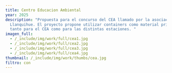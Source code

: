 ```yaml
---
title: Centro Educacion Ambiental
year: 2025
description: "Propuesta para el concurso del CEA llamado por la asociación Lago
  Llanquihue. El proyecto propone utilizar containers como material principal
  tanto para el CEA como para las distintas estaciones. "
imagen_full:
  - /_include/img/work/full/cea1.jpg
  - /_include/img/work/full/cea2.jpg
  - /_include/img/work/full/cea3.jpg
  - /_include/img/work/full/cea4.jpg
thumbnail: /_include/img/work/thumbs/cea.jpg
filtro: con
---
```

